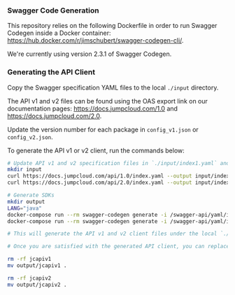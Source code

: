 ### Swagger Code Generation

This repository relies on the following Dockerfile in order to run
Swagger Codegen inside a Docker container:
https://hub.docker.com/r/jimschubert/swagger-codegen-cli/.

We're currently using version 2.3.1 of Swagger Codegen.

### Generating the API Client

Copy the Swagger specification YAML files to the local `./input` directory.

The API v1 and v2 files can be found using the OAS export link on our
documentation pages: https://docs.jumpcloud.com/1.0 and
https://docs.jumpcloud.com/2.0.

Update the version number for each package in `config_v1.json` or
`config_v2.json`.

To generate the API v1 or v2 client, run the commands below:

```bash
# Update API v1 and v2 specification files in `./input/index1.yaml` and `./input/index2.yaml`):
mkdir input
curl https://docs.jumpcloud.com/api/1.0/index.yaml --output input/index1.yaml
curl https://docs.jumpcloud.com/api/2.0/index.yaml --output input/index2.yaml

# Generate SDKs
mkdir output
LANG="java"
docker-compose run --rm swagger-codegen generate -i /swagger-api/yaml/index1.yaml -l ${LANG} -c /config/config_v1.json -o /swagger-api/out/jcapiv1
docker-compose run --rm swagger-codegen generate -i /swagger-api/yaml/index2.yaml -l ${LANG} -c /config/config_v2.json -o /swagger-api/out/jcapiv2

# This will generate the API v1 and v2 client files under the local `./output/jcapiv1` and `./output/jcapiv2` directories.

# Once you are satisfied with the generated API client, you can replace the existing files under the `jcapiv1` or `jcapiv2` directory with your generated files:

rm -rf jcapiv1
mv output/jcapiv1 .

rm -rf jcapiv2
mv output/jcapiv2 .
```
